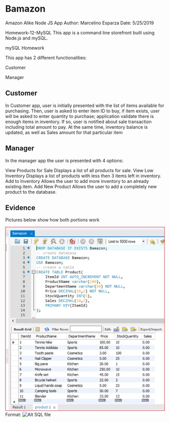 # Bamazon
Amazon Alike Node JS App
Author: Marcelino Esparza
Date: 5/25/2019

Homework-12-MySQL
This app is a command line storefront built using Node.js and mySQL. 

mySQL Homework

This app has 2 different functionalities:

Customer

Manager

## Customer

In Customer app, user is initially presented with the list of items available for purchasing.
Then, user is asked to enter item ID to buy, if item exists, user will be asked to enter quantity to purchase; application validate there is enough items in inventory.
If so, user is notified about sale transaction including total amount to pay. At the same time, inventory balance is updated, as well as Sales amount for that particular item

## Manager

In the manager app the user is presented with 4 options:

View Products for Sale
Displays a list of all products for sale.
View Low Inventory
Displays a list of products with less then 3 items left in inventory.
Add to Inventory
Allows the user to add more inventory to an already existing item.
Add New Product
Allows the user to add a completely new product to the database.

## Evidence

Pictures below show how both portions work

![SQL file](/images/bamazon_sql_execution.JPG)
Format: ![Alt SQL file](url)